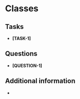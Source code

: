 # Classes

## Tasks

- **[TASK-1]** 

## Questions

- **[QUESTION-1]** 

## Additional information

- 
